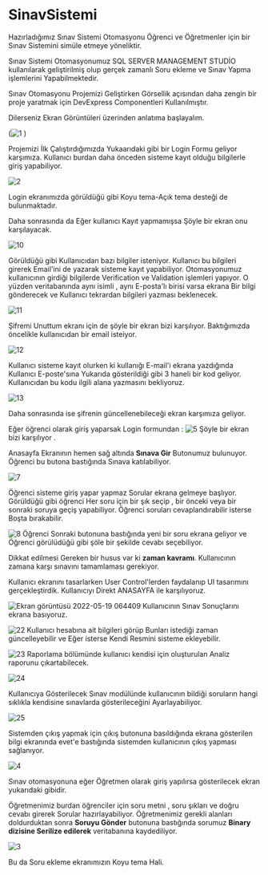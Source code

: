 # SinavSistemi

Hazırladığımız Sınav Sistemi Otomasyonu Öğrenci ve Öğretmenler için bir Sınav Sistemini simüle etmeye yöneliktir.

Sınav Sistemi Otomasyonumuz SQL SERVER MANAGEMENT STUDİO kullanılarak geliştirilmiş olup gerçek zamanlı Soru ekleme ve Sınav Yapma işlemlerini Yapabilmektedir.

Sınav Otomasyonu Projemizi Geliştirken Görsellik açısından daha zengin bir proje yaratmak için DevExpress Componentleri Kullanılmıştır.

Dilerseniz Ekran Görüntüleri üzerinden anlatıma başlayalım.

(![1](https://user-images.githubusercontent.com/58293202/169197157-30382b2e-9123-4f6d-ada1-b4e22403700c.png)
)

Projemizi İlk Çalıştırdığımızda Yukaarıdaki gibi bir Login Formu geliyor karşımıza. 
Kullanıcı burdan daha önceden sisteme kayıt olduğu bilgilerle giriş yapabiliyor.

![2](https://user-images.githubusercontent.com/58293202/169197907-946afb05-4fba-4385-9c9f-1ad3cdfbbdf3.png)

Login ekranımızda görüldüğü gibi Koyu tema-Açık tema desteği de bulunmaktadır.

Daha sonrasında da Eğer kullanıcı Kayıt yapmamışsa Şöyle bir ekran onu karşılayacak.


![10](https://user-images.githubusercontent.com/58293202/169198637-290629ba-7b66-4378-9763-473946cb2ddd.png)

Görüldüğü gibi Kullanıcıdan bazı bilgiler isteniyor. Kullanıcı bu bilgileri girerek Email'ini de yazarak sisteme kayıt yapabiliyor.
Otomasyonumuz kullanıcının girdiği bilgilerde Verification ve Validation işlemleri yapıyor.
O yüzden veritabanında aynı isimli , aynı E-posta'lı birisi varsa ekrana Bir bilgi gönderecek ve Kullanıcı tekrardan bilgileri yazması beklenecek.

![11](https://user-images.githubusercontent.com/58293202/169199082-f733cdf1-8a59-427e-a75a-35704d2748ef.png)

Şifremi Unuttum ekranı için de şöyle bir ekran bizi karşılıyor. Baktığımızda öncelikle kullanıcıdan bir email isteiyor.

![12](https://user-images.githubusercontent.com/58293202/169199170-50946d4a-e808-4ff6-b181-bf3d3e6c2bea.png)

Kullanıcı sisteme kayıt olurken ki kullanığı E-mail'i ekrana yazdığında Kullanıcı E-poste'sına Yukarıda gösterildiği gibi 3 haneli bir kod geliyor.
Kullanıcıdan bu kodu ilgili alana yazmasını bekliyoruz.

![13](https://user-images.githubusercontent.com/58293202/169199348-a682166c-62ff-40d8-b6b0-6db84b791898.png)

Daha sonrasında ise şifrenin güncellenebileceği ekran karşımıza geliyor.

Eğer öğrenci olarak giriş yaparsak Login formundan  : 
![5](https://user-images.githubusercontent.com/58293202/169199528-fda3e84f-1387-4486-82e6-1b0152f097f2.png)
Şöyle bir ekran bizi karşılıyor .

Anasayfa Ekranının hemen sağ altında **Sınava Gir** Butonumuz bulunuyor.
Öğrenci bu butona bastığında Sınava katılabiliyor.

![7](https://user-images.githubusercontent.com/58293202/169202267-45f5fea6-6302-483d-b7cd-ab4dda49d2bf.png)

Öğrenci sisteme giriş yapar yapmaz Sorular ekrana gelmeye başlıyor. Görüldüğü gibi öğrenci Her soru için bir şık seçip , bir önceki veya bir sonraki soruya geçiş yapabiliyor.
Öğrenci soruları cevaplandırabilir isterse Boşta bırakabilir.

![8](https://user-images.githubusercontent.com/58293202/169202450-43f38d56-199d-42c3-97a7-18ae8fa3ab2b.png)
Öğrenci Sonraki butonuna bastığında yeni bir soru ekrana geliyor ve Öğrenci görülüdüğü gibi şöle bir şekilde cevabı seçebiliyor.

Dikkat edilmesi Gereken bir husus var ki **zaman kavramı**. Kullanıcının zamana karşı sınavını tamamlaması gerekiyor.


Kullanıcı ekranını tasarlarken User Control'lerden faydalanıp UI tasarımını gerçekleştirdik.
Kullanıcıyı Direkt ANASAYFA ile karşılıyoruz. 

![Ekran görüntüsü 2022-05-19 064409](https://user-images.githubusercontent.com/58293202/169200251-d2b0a2a1-b557-44f5-861b-8d64694c5301.png)
Kullanıcının Sınav Sonuçlarını ekrana basıyoruz.

![22](https://user-images.githubusercontent.com/58293202/169200359-51b0cfc6-78fc-4283-bbd7-95eab502945e.png)
Kullanıcı hesabına ait bilgileri görüp Bunları istediği zaman güncelleyebilir ve Eğer isterse Kendi Resmini sisteme ekleyebilir.

![23](https://user-images.githubusercontent.com/58293202/169200498-f732611f-1cd4-4efc-a6ce-2a8eb0cc86c0.png)
Raporlama bölümünde kullanıcı kendisi için oluşturulan Analiz raporunu çıkartabilecek.

![24](https://user-images.githubusercontent.com/58293202/169200592-6e2849a6-9280-4b86-8060-eaad0e1d69a0.png)

Kullanıcıya Gösterilecek Sınav modülünde kullanıcının bildiği soruların hangi sıklıkla kendisine sınavlarda gösterileceğini Ayarlayabiliyor.

![25](https://user-images.githubusercontent.com/58293202/169200747-9100a2f7-090a-400a-89d0-a920632fe9c7.png)

Sistemden çıkış yapmak için çıkış butonuna basıldığında ekrana gösterilen bilgi ekranında evet'e bastığında sistemden kullanıcının çıkış yapması sağlanıyor.


![4](https://user-images.githubusercontent.com/58293202/169201007-011ffc88-73da-4d18-b82f-307add17aadb.png)

Sınav otomasyonuna eğer Öğretmen olarak giriş yapılırsa gösterilecek ekran yukarıdaki gibidir.

Öğretmenimiz burdan öğrenciler için  soru metni , soru şıkları ve doğru cevabı girerek Sorular hazırlayabiliyor. 
Öğretmenimiz gerekli alanları doldurduktan sonra **Soruyu Gönder** butonuna bastığında sorumuz **Binary dizisine Serilize edilerek** veritabanına kaydediliyor.

![3](https://user-images.githubusercontent.com/58293202/169201628-fe82dca2-e57f-4da8-9c25-8990ae3d4c38.png)

Bu da Soru ekleme ekranımızın Koyu tema Hali.



